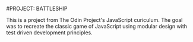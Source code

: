 #PROJECT: BATTLESHIP

This is a project from The Odin Project's JavaScript curiculum. The goal was to recreate the classic game of JavaScript using modular design with test driven development principles.
